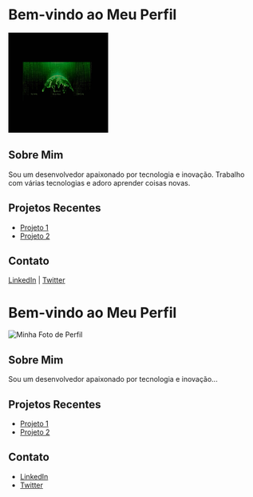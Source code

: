 # Bem-vindo ao Meu Perfil

<!-- Usando HTML para adicionar uma imagem -->
<img src="./trix1.jpg" alt="Minha Foto de Perfil" width="200" height="200">

## Sobre Mim

<p>Sou um desenvolvedor apaixonado por tecnologia e inovação. Trabalho com várias tecnologias e adoro aprender coisas novas.</p>

## Projetos Recentes

<ul>
  <li><a href="https://github.com/username/projeto1">Projeto 1</a></li>
  <li><a href="https://github.com/username/projeto2">Projeto 2</a></li>
</ul>

## Contato

<!-- Usando HTML para links com ícones -->
<p>
  <a href="https://www.linkedin.com/in/seu-linkedin">LinkedIn</a> |
  <a href="https://twitter.com/seu-twitter">Twitter</a>
</p>



# Bem-vindo ao Meu Perfil

![Minha Foto de Perfil](https://example.com/minha-foto.jpg)

## Sobre Mim

Sou um desenvolvedor apaixonado por tecnologia e inovação...

## Projetos Recentes

- [Projeto 1](link)
- [Projeto 2](link)

## Contato

- [LinkedIn](link)
- [Twitter](link)

